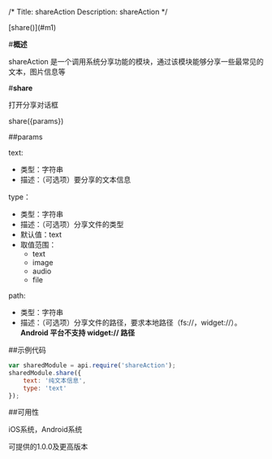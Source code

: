 /*
Title: shareAction
Description: shareAction
*/
<div class="outline">
[share()](#m1)

</div>

#**概述**

shareAction 是一个调用系统分享功能的模块，通过该模块能够分享一些最常见的文本，图片信息等


<div id="m1"></div>

#**share**

打开分享对话框

share({params})

##params

text:

- 类型：字符串
- 描述：（可选项）要分享的文本信息

type：

- 类型：字符串
- 描述：（可选项）分享文件的类型 
- 默认值：text
- 取值范围：
    - text
    - image
    - audio
    - file

path:

- 类型：字符串
- 描述：（可选项）分享文件的路径，要求本地路径（fs://，widget://）。**Android 平台不支持 widget:// 路径**


##示例代码

```js
var sharedModule = api.require('shareAction');
sharedModule.share({
	text: '纯文本信息',
	type: 'text'
});
```
##可用性

iOS系统，Android系统

可提供的1.0.0及更高版本


